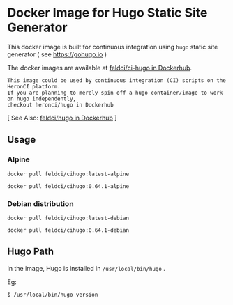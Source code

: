 # Docker Image for Hugo Static Site Generator

This docker image is built for continuous integration using `hugo` static site generator ( see https://gohugo.io )

The docker images are available at [feldci/ci-hugo in Dockerhub](https://hub.docker.com/r/feldci/cihugo).

```
This image could be used by continuous integration (CI) scripts on the HeronCI platform.
If you are planning to merely spin off a hugo container/image to work on hugo independently,
checkout heronci/hugo in Dockerhub
```
[ See Also: [feldci/hugo in Dockerhub](https://hub.docker.com/r/feldci/hugo) ]

## Usage

### Alpine

```
docker pull feldci/cihugo:latest-alpine
```

```
docker pull feldci/cihugo:0.64.1-alpine
```

### Debian distribution

```
docker pull feldci/cihugo:latest-debian
```

```
docker pull feldci/cihugo:0.64.1-debian
```

## Hugo Path

In the image, Hugo is installed in `/usr/local/bin/hugo` .

Eg:

```
$ /usr/local/bin/hugo version
```
